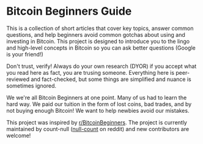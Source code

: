 # Bitcoin Beginners Guide

This is a collection of short articles that cover key topics, answer common questions, and help beginners avoid common gotchas about using and investing in Bitcoin. This project is designed to introduce you to the lingo and high-level concepts in Bitcoin so you can ask better questions (Google is your friend!)

Don't trust, verify! Always do your own research (DYOR) if you accept what you read here as fact, you are trusing someone. Everything here is peer-reviewed and fact-checked, but some things are simplified and nuance is sometimes ignored. 

We we're all Bitcoin Beginners at one point. Many of us had to learn the hard way. We paid our tuition in the form of lost coins, bad trades, and by not buying enough Bitcoin! We want to help newbies avoid our mistakes.

This project was inspired by [r/BitcoinBeginners](https://www.reddit.com/r/BitcoinBeginners). The project is currently maintained by count-null ([null-count](https://www.reddit.com/user/null-count) on reddit) and new contributors are welcome! 
